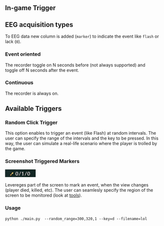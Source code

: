 ## In-game Trigger

## EEG acquisition types

To EEG data new column is added (`marker`) to indicate the event like `flash` or lack (`0`).

### Event oriented
The recorder toggle on N seconds before (not always supported) and toggle off N seconds after the event.

### Continuous
The recorder is always on. 

## Available Triggers

### Random Click Trigger
This option enables to trigger an event (like Flash) at random intervals. The user can specify the range of the intervals and the key to be pressed. In this way, the user can simulate a real-life scenario where the player is trolled by the game.

### Screenshot Triggered Markers
<img src="../imgs/kills-deaths-assits.png" alt="KDA" width="100" >

Levereges part of the screen to mark an event, when the view changes (player died, killed, etc). The user can seamlesly specify the region of the screen to be monitored (look at [tools](./tools/README.md)). 




### Usage

```shell
python ./main.py  --random_range=300,320,1 --key=d --filename=lol
```
